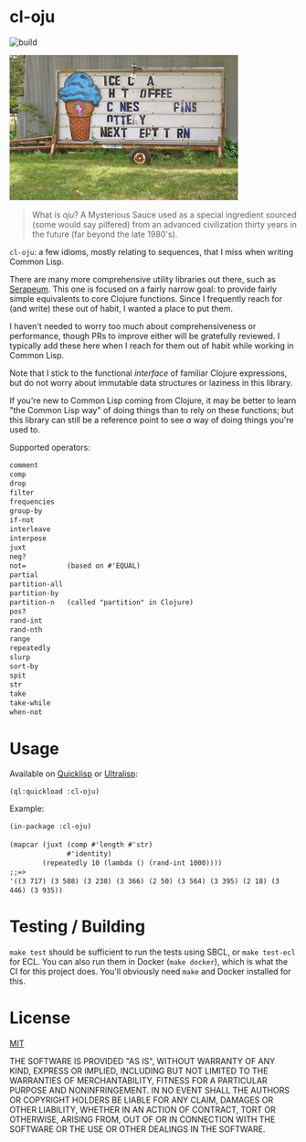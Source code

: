 # cl-oju

![build](https://github.com/eigenhombre/cl-oju/actions/workflows/build.yml/badge.svg)

<img src="/words.jpg" width="400">

> What is *oju*? A Mysterious Sauce used as a special ingredient
> sourced (some would say pilfered) from an advanced civilization
> thirty years in the future (far beyond the late 1980's).

`cl-oju`: a few idioms, mostly relating to sequences, that I miss
when writing Common Lisp.

There are many more comprehensive utility libraries out there, such as
[Serapeum](https://github.com/ruricolist/serapeum).  This one is
focused on a fairly narrow goal: to provide fairly simple equivalents
to core Clojure functions.  Since I frequently reach for (and write)
these out of habit, I wanted a place to put them.

I haven't needed to worry too much about comprehensiveness or
performance, though PRs to improve either will be gratefully reviewed.
I typically add these here when I reach for them out of habit while
working in Common Lisp.

Note that I stick to the functional *interface* of familiar Clojure
expressions, but do not worry about immutable data structures or
laziness in this library.

If you're new to Common Lisp coming from Clojure, it may be better to
learn "the Common Lisp way" of doing things than to rely on these
functions; but this library can still be a reference point to see *a*
way of doing things you're used to.

Supported operators:

    comment
    comp
    drop
    filter
    frequencies
    group-by
    if-not
    interleave
    interpose
    juxt
    neg?
    not=          (based on #'EQUAL)
    partial
    partition-all
    partition-by
    partition-n   (called "partition" in Clojure)
    pos?
    rand-int
    rand-nth
    range
    repeatedly
    slurp
    sort-by
    spit
    str
    take
    take-while
    when-not

# Usage

Available on [Quicklisp](https://quicklisp.org) or
[Ultralisp](https://ultralisp.org/projects/eigenhombre/cl-oju):

    (ql:quickload :cl-oju)

Example:

    (in-package :cl-oju)

    (mapcar (juxt (comp #'length #'str)
                  #'identity)
            (repeatedly 10 (lambda () (rand-int 1000))))
    ;;=>
    '((3 717) (3 508) (3 238) (3 366) (2 50) (3 564) (3 395) (2 18) (3 446) (3 935))

# Testing / Building

`make test` should be sufficient to run the tests using SBCL, or `make
test-ecl` for ECL.  You can also run them in Docker (`make docker`),
which is what the CI for this project does.  You'll obviously need
`make` and Docker installed for this.

# License

[MIT](https://github.com/eigenhombre/cl-oju/blob/master/LICENSE)

THE SOFTWARE IS PROVIDED "AS IS", WITHOUT WARRANTY OF ANY KIND, EXPRESS OR
IMPLIED, INCLUDING BUT NOT LIMITED TO THE WARRANTIES OF MERCHANTABILITY,
FITNESS FOR A PARTICULAR PURPOSE AND NONINFRINGEMENT. IN NO EVENT SHALL THE
AUTHORS OR COPYRIGHT HOLDERS BE LIABLE FOR ANY CLAIM, DAMAGES OR OTHER
LIABILITY, WHETHER IN AN ACTION OF CONTRACT, TORT OR OTHERWISE, ARISING FROM,
OUT OF OR IN CONNECTION WITH THE SOFTWARE OR THE USE OR OTHER DEALINGS IN THE
SOFTWARE.
